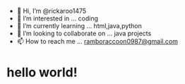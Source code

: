 - 👋 Hi, I’m @rickaroo1475
- 👀 I’m interested in ... coding
- 🌱 I’m currently learning ... html,java,python 
- 💞️ I’m looking to collaborate on ... java projects 
- 📫 How to reach me ... ramboraccoon0987@gmail.com





<!DOCTYPE html> 
<body>
  
<html>
  
  <h1> hello world! </h1>
  <a href"www.amazon.com"> 
   
  
  
  
  
  </html>
  </body>
  
